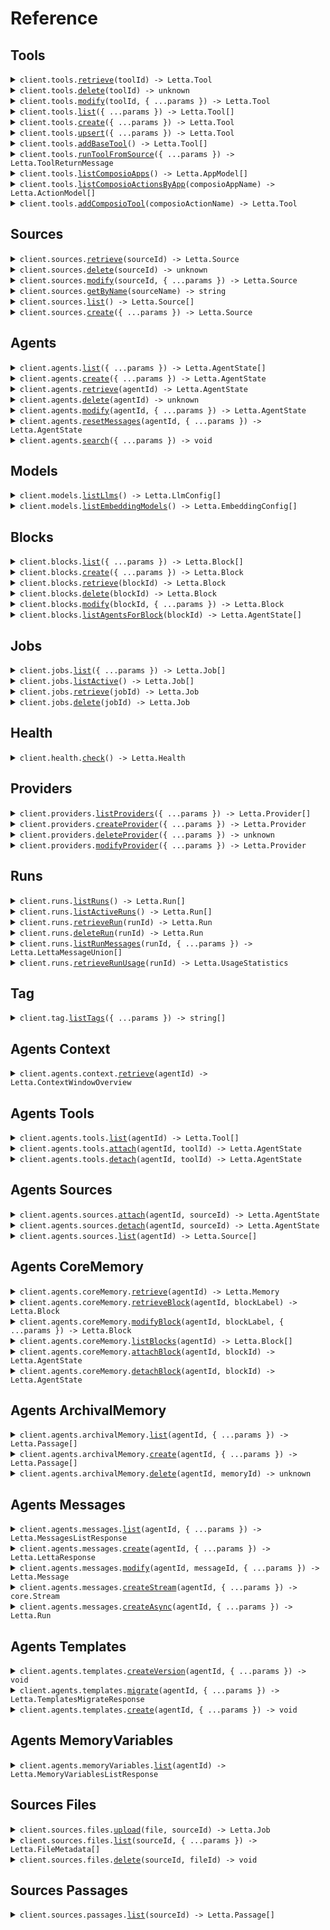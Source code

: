 # Reference

## Tools

<details><summary><code>client.tools.<a href="/src/api/resources/tools/client/Client.ts">retrieve</a>(toolId) -> Letta.Tool</code></summary>
<dl>
<dd>

#### 📝 Description

<dl>
<dd>

<dl>
<dd>

Get a tool by ID

</dd>
</dl>
</dd>
</dl>

#### 🔌 Usage

<dl>
<dd>

<dl>
<dd>

```typescript
await client.tools.retrieve("tool_id");
```

</dd>
</dl>
</dd>
</dl>

#### ⚙️ Parameters

<dl>
<dd>

<dl>
<dd>

**toolId:** `string`

</dd>
</dl>

<dl>
<dd>

**requestOptions:** `Tools.RequestOptions`

</dd>
</dl>
</dd>
</dl>

</dd>
</dl>
</details>

<details><summary><code>client.tools.<a href="/src/api/resources/tools/client/Client.ts">delete</a>(toolId) -> unknown</code></summary>
<dl>
<dd>

#### 📝 Description

<dl>
<dd>

<dl>
<dd>

Delete a tool by name

</dd>
</dl>
</dd>
</dl>

#### 🔌 Usage

<dl>
<dd>

<dl>
<dd>

```typescript
await client.tools.delete("tool_id");
```

</dd>
</dl>
</dd>
</dl>

#### ⚙️ Parameters

<dl>
<dd>

<dl>
<dd>

**toolId:** `string`

</dd>
</dl>

<dl>
<dd>

**requestOptions:** `Tools.RequestOptions`

</dd>
</dl>
</dd>
</dl>

</dd>
</dl>
</details>

<details><summary><code>client.tools.<a href="/src/api/resources/tools/client/Client.ts">modify</a>(toolId, { ...params }) -> Letta.Tool</code></summary>
<dl>
<dd>

#### 📝 Description

<dl>
<dd>

<dl>
<dd>

Update an existing tool

</dd>
</dl>
</dd>
</dl>

#### 🔌 Usage

<dl>
<dd>

<dl>
<dd>

```typescript
await client.tools.modify("tool_id");
```

</dd>
</dl>
</dd>
</dl>

#### ⚙️ Parameters

<dl>
<dd>

<dl>
<dd>

**toolId:** `string`

</dd>
</dl>

<dl>
<dd>

**request:** `Letta.ToolUpdate`

</dd>
</dl>

<dl>
<dd>

**requestOptions:** `Tools.RequestOptions`

</dd>
</dl>
</dd>
</dl>

</dd>
</dl>
</details>

<details><summary><code>client.tools.<a href="/src/api/resources/tools/client/Client.ts">list</a>({ ...params }) -> Letta.Tool[]</code></summary>
<dl>
<dd>

#### 📝 Description

<dl>
<dd>

<dl>
<dd>

Get a list of all tools available to agents belonging to the org of the user

</dd>
</dl>
</dd>
</dl>

#### 🔌 Usage

<dl>
<dd>

<dl>
<dd>

```typescript
await client.tools.list();
```

</dd>
</dl>
</dd>
</dl>

#### ⚙️ Parameters

<dl>
<dd>

<dl>
<dd>

**request:** `Letta.ToolsListRequest`

</dd>
</dl>

<dl>
<dd>

**requestOptions:** `Tools.RequestOptions`

</dd>
</dl>
</dd>
</dl>

</dd>
</dl>
</details>

<details><summary><code>client.tools.<a href="/src/api/resources/tools/client/Client.ts">create</a>({ ...params }) -> Letta.Tool</code></summary>
<dl>
<dd>

#### 📝 Description

<dl>
<dd>

<dl>
<dd>

Create a new tool

</dd>
</dl>
</dd>
</dl>

#### 🔌 Usage

<dl>
<dd>

<dl>
<dd>

```typescript
await client.tools.create({
    sourceCode: "source_code",
});
```

</dd>
</dl>
</dd>
</dl>

#### ⚙️ Parameters

<dl>
<dd>

<dl>
<dd>

**request:** `Letta.ToolCreate`

</dd>
</dl>

<dl>
<dd>

**requestOptions:** `Tools.RequestOptions`

</dd>
</dl>
</dd>
</dl>

</dd>
</dl>
</details>

<details><summary><code>client.tools.<a href="/src/api/resources/tools/client/Client.ts">upsert</a>({ ...params }) -> Letta.Tool</code></summary>
<dl>
<dd>

#### 📝 Description

<dl>
<dd>

<dl>
<dd>

Create or update a tool

</dd>
</dl>
</dd>
</dl>

#### 🔌 Usage

<dl>
<dd>

<dl>
<dd>

```typescript
await client.tools.upsert({
    sourceCode: "source_code",
});
```

</dd>
</dl>
</dd>
</dl>

#### ⚙️ Parameters

<dl>
<dd>

<dl>
<dd>

**request:** `Letta.ToolCreate`

</dd>
</dl>

<dl>
<dd>

**requestOptions:** `Tools.RequestOptions`

</dd>
</dl>
</dd>
</dl>

</dd>
</dl>
</details>

<details><summary><code>client.tools.<a href="/src/api/resources/tools/client/Client.ts">addBaseTool</a>() -> Letta.Tool[]</code></summary>
<dl>
<dd>

#### 📝 Description

<dl>
<dd>

<dl>
<dd>

Upsert base tools

</dd>
</dl>
</dd>
</dl>

#### 🔌 Usage

<dl>
<dd>

<dl>
<dd>

```typescript
await client.tools.addBaseTool();
```

</dd>
</dl>
</dd>
</dl>

#### ⚙️ Parameters

<dl>
<dd>

<dl>
<dd>

**requestOptions:** `Tools.RequestOptions`

</dd>
</dl>
</dd>
</dl>

</dd>
</dl>
</details>

<details><summary><code>client.tools.<a href="/src/api/resources/tools/client/Client.ts">runToolFromSource</a>({ ...params }) -> Letta.ToolReturnMessage</code></summary>
<dl>
<dd>

#### 📝 Description

<dl>
<dd>

<dl>
<dd>

Attempt to build a tool from source, then run it on the provided arguments

</dd>
</dl>
</dd>
</dl>

#### 🔌 Usage

<dl>
<dd>

<dl>
<dd>

```typescript
await client.tools.runToolFromSource({
    sourceCode: "source_code",
    args: {
        key: "value",
    },
});
```

</dd>
</dl>
</dd>
</dl>

#### ⚙️ Parameters

<dl>
<dd>

<dl>
<dd>

**request:** `Letta.ToolRunFromSource`

</dd>
</dl>

<dl>
<dd>

**requestOptions:** `Tools.RequestOptions`

</dd>
</dl>
</dd>
</dl>

</dd>
</dl>
</details>

<details><summary><code>client.tools.<a href="/src/api/resources/tools/client/Client.ts">listComposioApps</a>() -> Letta.AppModel[]</code></summary>
<dl>
<dd>

#### 📝 Description

<dl>
<dd>

<dl>
<dd>

Get a list of all Composio apps

</dd>
</dl>
</dd>
</dl>

#### 🔌 Usage

<dl>
<dd>

<dl>
<dd>

```typescript
await client.tools.listComposioApps();
```

</dd>
</dl>
</dd>
</dl>

#### ⚙️ Parameters

<dl>
<dd>

<dl>
<dd>

**requestOptions:** `Tools.RequestOptions`

</dd>
</dl>
</dd>
</dl>

</dd>
</dl>
</details>

<details><summary><code>client.tools.<a href="/src/api/resources/tools/client/Client.ts">listComposioActionsByApp</a>(composioAppName) -> Letta.ActionModel[]</code></summary>
<dl>
<dd>

#### 📝 Description

<dl>
<dd>

<dl>
<dd>

Get a list of all Composio actions for a specific app

</dd>
</dl>
</dd>
</dl>

#### 🔌 Usage

<dl>
<dd>

<dl>
<dd>

```typescript
await client.tools.listComposioActionsByApp("composio_app_name");
```

</dd>
</dl>
</dd>
</dl>

#### ⚙️ Parameters

<dl>
<dd>

<dl>
<dd>

**composioAppName:** `string`

</dd>
</dl>

<dl>
<dd>

**requestOptions:** `Tools.RequestOptions`

</dd>
</dl>
</dd>
</dl>

</dd>
</dl>
</details>

<details><summary><code>client.tools.<a href="/src/api/resources/tools/client/Client.ts">addComposioTool</a>(composioActionName) -> Letta.Tool</code></summary>
<dl>
<dd>

#### 📝 Description

<dl>
<dd>

<dl>
<dd>

Add a new Composio tool by action name (Composio refers to each tool as an `Action`)

</dd>
</dl>
</dd>
</dl>

#### 🔌 Usage

<dl>
<dd>

<dl>
<dd>

```typescript
await client.tools.addComposioTool("composio_action_name");
```

</dd>
</dl>
</dd>
</dl>

#### ⚙️ Parameters

<dl>
<dd>

<dl>
<dd>

**composioActionName:** `string`

</dd>
</dl>

<dl>
<dd>

**requestOptions:** `Tools.RequestOptions`

</dd>
</dl>
</dd>
</dl>

</dd>
</dl>
</details>

## Sources

<details><summary><code>client.sources.<a href="/src/api/resources/sources/client/Client.ts">retrieve</a>(sourceId) -> Letta.Source</code></summary>
<dl>
<dd>

#### 📝 Description

<dl>
<dd>

<dl>
<dd>

Get all sources

</dd>
</dl>
</dd>
</dl>

#### 🔌 Usage

<dl>
<dd>

<dl>
<dd>

```typescript
await client.sources.retrieve("source_id");
```

</dd>
</dl>
</dd>
</dl>

#### ⚙️ Parameters

<dl>
<dd>

<dl>
<dd>

**sourceId:** `string`

</dd>
</dl>

<dl>
<dd>

**requestOptions:** `Sources.RequestOptions`

</dd>
</dl>
</dd>
</dl>

</dd>
</dl>
</details>

<details><summary><code>client.sources.<a href="/src/api/resources/sources/client/Client.ts">delete</a>(sourceId) -> unknown</code></summary>
<dl>
<dd>

#### 📝 Description

<dl>
<dd>

<dl>
<dd>

Delete a data source.

</dd>
</dl>
</dd>
</dl>

#### 🔌 Usage

<dl>
<dd>

<dl>
<dd>

```typescript
await client.sources.delete("source_id");
```

</dd>
</dl>
</dd>
</dl>

#### ⚙️ Parameters

<dl>
<dd>

<dl>
<dd>

**sourceId:** `string`

</dd>
</dl>

<dl>
<dd>

**requestOptions:** `Sources.RequestOptions`

</dd>
</dl>
</dd>
</dl>

</dd>
</dl>
</details>

<details><summary><code>client.sources.<a href="/src/api/resources/sources/client/Client.ts">modify</a>(sourceId, { ...params }) -> Letta.Source</code></summary>
<dl>
<dd>

#### 📝 Description

<dl>
<dd>

<dl>
<dd>

Update the name or documentation of an existing data source.

</dd>
</dl>
</dd>
</dl>

#### 🔌 Usage

<dl>
<dd>

<dl>
<dd>

```typescript
await client.sources.modify("source_id");
```

</dd>
</dl>
</dd>
</dl>

#### ⚙️ Parameters

<dl>
<dd>

<dl>
<dd>

**sourceId:** `string`

</dd>
</dl>

<dl>
<dd>

**request:** `Letta.SourceUpdate`

</dd>
</dl>

<dl>
<dd>

**requestOptions:** `Sources.RequestOptions`

</dd>
</dl>
</dd>
</dl>

</dd>
</dl>
</details>

<details><summary><code>client.sources.<a href="/src/api/resources/sources/client/Client.ts">getByName</a>(sourceName) -> string</code></summary>
<dl>
<dd>

#### 📝 Description

<dl>
<dd>

<dl>
<dd>

Get a source by name

</dd>
</dl>
</dd>
</dl>

#### 🔌 Usage

<dl>
<dd>

<dl>
<dd>

```typescript
await client.sources.getByName("source_name");
```

</dd>
</dl>
</dd>
</dl>

#### ⚙️ Parameters

<dl>
<dd>

<dl>
<dd>

**sourceName:** `string`

</dd>
</dl>

<dl>
<dd>

**requestOptions:** `Sources.RequestOptions`

</dd>
</dl>
</dd>
</dl>

</dd>
</dl>
</details>

<details><summary><code>client.sources.<a href="/src/api/resources/sources/client/Client.ts">list</a>() -> Letta.Source[]</code></summary>
<dl>
<dd>

#### 📝 Description

<dl>
<dd>

<dl>
<dd>

List all data sources created by a user.

</dd>
</dl>
</dd>
</dl>

#### 🔌 Usage

<dl>
<dd>

<dl>
<dd>

```typescript
await client.sources.list();
```

</dd>
</dl>
</dd>
</dl>

#### ⚙️ Parameters

<dl>
<dd>

<dl>
<dd>

**requestOptions:** `Sources.RequestOptions`

</dd>
</dl>
</dd>
</dl>

</dd>
</dl>
</details>

<details><summary><code>client.sources.<a href="/src/api/resources/sources/client/Client.ts">create</a>({ ...params }) -> Letta.Source</code></summary>
<dl>
<dd>

#### 📝 Description

<dl>
<dd>

<dl>
<dd>

Create a new data source.

</dd>
</dl>
</dd>
</dl>

#### 🔌 Usage

<dl>
<dd>

<dl>
<dd>

```typescript
await client.sources.create({
    name: "name",
});
```

</dd>
</dl>
</dd>
</dl>

#### ⚙️ Parameters

<dl>
<dd>

<dl>
<dd>

**request:** `Letta.SourceCreate`

</dd>
</dl>

<dl>
<dd>

**requestOptions:** `Sources.RequestOptions`

</dd>
</dl>
</dd>
</dl>

</dd>
</dl>
</details>

## Agents

<details><summary><code>client.agents.<a href="/src/api/resources/agents/client/Client.ts">list</a>({ ...params }) -> Letta.AgentState[]</code></summary>
<dl>
<dd>

#### 📝 Description

<dl>
<dd>

<dl>
<dd>

List all agents associated with a given user.
This endpoint retrieves a list of all agents and their configurations associated with the specified user ID.

</dd>
</dl>
</dd>
</dl>

#### 🔌 Usage

<dl>
<dd>

<dl>
<dd>

```typescript
await client.agents.list();
```

</dd>
</dl>
</dd>
</dl>

#### ⚙️ Parameters

<dl>
<dd>

<dl>
<dd>

**request:** `Letta.AgentsListRequest`

</dd>
</dl>

<dl>
<dd>

**requestOptions:** `Agents.RequestOptions`

</dd>
</dl>
</dd>
</dl>

</dd>
</dl>
</details>

<details><summary><code>client.agents.<a href="/src/api/resources/agents/client/Client.ts">create</a>({ ...params }) -> Letta.AgentState</code></summary>
<dl>
<dd>

#### 📝 Description

<dl>
<dd>

<dl>
<dd>

Create a new agent with the specified configuration.

</dd>
</dl>
</dd>
</dl>

#### 🔌 Usage

<dl>
<dd>

<dl>
<dd>

```typescript
await client.agents.create();
```

</dd>
</dl>
</dd>
</dl>

#### ⚙️ Parameters

<dl>
<dd>

<dl>
<dd>

**request:** `Letta.CreateAgentRequest`

</dd>
</dl>

<dl>
<dd>

**requestOptions:** `Agents.RequestOptions`

</dd>
</dl>
</dd>
</dl>

</dd>
</dl>
</details>

<details><summary><code>client.agents.<a href="/src/api/resources/agents/client/Client.ts">retrieve</a>(agentId) -> Letta.AgentState</code></summary>
<dl>
<dd>

#### 📝 Description

<dl>
<dd>

<dl>
<dd>

Get the state of the agent.

</dd>
</dl>
</dd>
</dl>

#### 🔌 Usage

<dl>
<dd>

<dl>
<dd>

```typescript
await client.agents.retrieve("agent_id");
```

</dd>
</dl>
</dd>
</dl>

#### ⚙️ Parameters

<dl>
<dd>

<dl>
<dd>

**agentId:** `string`

</dd>
</dl>

<dl>
<dd>

**requestOptions:** `Agents.RequestOptions`

</dd>
</dl>
</dd>
</dl>

</dd>
</dl>
</details>

<details><summary><code>client.agents.<a href="/src/api/resources/agents/client/Client.ts">delete</a>(agentId) -> unknown</code></summary>
<dl>
<dd>

#### 📝 Description

<dl>
<dd>

<dl>
<dd>

Delete an agent.

</dd>
</dl>
</dd>
</dl>

#### 🔌 Usage

<dl>
<dd>

<dl>
<dd>

```typescript
await client.agents.delete("agent_id");
```

</dd>
</dl>
</dd>
</dl>

#### ⚙️ Parameters

<dl>
<dd>

<dl>
<dd>

**agentId:** `string`

</dd>
</dl>

<dl>
<dd>

**requestOptions:** `Agents.RequestOptions`

</dd>
</dl>
</dd>
</dl>

</dd>
</dl>
</details>

<details><summary><code>client.agents.<a href="/src/api/resources/agents/client/Client.ts">modify</a>(agentId, { ...params }) -> Letta.AgentState</code></summary>
<dl>
<dd>

#### 📝 Description

<dl>
<dd>

<dl>
<dd>

Update an existing agent

</dd>
</dl>
</dd>
</dl>

#### 🔌 Usage

<dl>
<dd>

<dl>
<dd>

```typescript
await client.agents.modify("agent_id");
```

</dd>
</dl>
</dd>
</dl>

#### ⚙️ Parameters

<dl>
<dd>

<dl>
<dd>

**agentId:** `string`

</dd>
</dl>

<dl>
<dd>

**request:** `Letta.UpdateAgent`

</dd>
</dl>

<dl>
<dd>

**requestOptions:** `Agents.RequestOptions`

</dd>
</dl>
</dd>
</dl>

</dd>
</dl>
</details>

<details><summary><code>client.agents.<a href="/src/api/resources/agents/client/Client.ts">resetMessages</a>(agentId, { ...params }) -> Letta.AgentState</code></summary>
<dl>
<dd>

#### 📝 Description

<dl>
<dd>

<dl>
<dd>

Resets the messages for an agent

</dd>
</dl>
</dd>
</dl>

#### 🔌 Usage

<dl>
<dd>

<dl>
<dd>

```typescript
await client.agents.resetMessages("agent_id");
```

</dd>
</dl>
</dd>
</dl>

#### ⚙️ Parameters

<dl>
<dd>

<dl>
<dd>

**agentId:** `string`

</dd>
</dl>

<dl>
<dd>

**request:** `Letta.ResetMessagesRequest`

</dd>
</dl>

<dl>
<dd>

**requestOptions:** `Agents.RequestOptions`

</dd>
</dl>
</dd>
</dl>

</dd>
</dl>
</details>

<details><summary><code>client.agents.<a href="/src/api/resources/agents/client/Client.ts">search</a>({ ...params }) -> void</code></summary>
<dl>
<dd>

#### 📝 Description

<dl>
<dd>

<dl>
<dd>

<Note>This endpoint is only available on Letta Cloud.</Note>

Search deployed agents.

</dd>
</dl>
</dd>
</dl>

#### 🔌 Usage

<dl>
<dd>

<dl>
<dd>

```typescript
await client.agents.search();
```

</dd>
</dl>
</dd>
</dl>

#### ⚙️ Parameters

<dl>
<dd>

<dl>
<dd>

**request:** `Letta.AgentsSearchRequest`

</dd>
</dl>

<dl>
<dd>

**requestOptions:** `Agents.RequestOptions`

</dd>
</dl>
</dd>
</dl>

</dd>
</dl>
</details>

## Models

<details><summary><code>client.models.<a href="/src/api/resources/models/client/Client.ts">listLlms</a>() -> Letta.LlmConfig[]</code></summary>
<dl>
<dd>

#### 🔌 Usage

<dl>
<dd>

<dl>
<dd>

```typescript
await client.models.listLlms();
```

</dd>
</dl>
</dd>
</dl>

#### ⚙️ Parameters

<dl>
<dd>

<dl>
<dd>

**requestOptions:** `Models.RequestOptions`

</dd>
</dl>
</dd>
</dl>

</dd>
</dl>
</details>

<details><summary><code>client.models.<a href="/src/api/resources/models/client/Client.ts">listEmbeddingModels</a>() -> Letta.EmbeddingConfig[]</code></summary>
<dl>
<dd>

#### 🔌 Usage

<dl>
<dd>

<dl>
<dd>

```typescript
await client.models.listEmbeddingModels();
```

</dd>
</dl>
</dd>
</dl>

#### ⚙️ Parameters

<dl>
<dd>

<dl>
<dd>

**requestOptions:** `Models.RequestOptions`

</dd>
</dl>
</dd>
</dl>

</dd>
</dl>
</details>

## Blocks

<details><summary><code>client.blocks.<a href="/src/api/resources/blocks/client/Client.ts">list</a>({ ...params }) -> Letta.Block[]</code></summary>
<dl>
<dd>

#### 🔌 Usage

<dl>
<dd>

<dl>
<dd>

```typescript
await client.blocks.list();
```

</dd>
</dl>
</dd>
</dl>

#### ⚙️ Parameters

<dl>
<dd>

<dl>
<dd>

**request:** `Letta.BlocksListRequest`

</dd>
</dl>

<dl>
<dd>

**requestOptions:** `Blocks.RequestOptions`

</dd>
</dl>
</dd>
</dl>

</dd>
</dl>
</details>

<details><summary><code>client.blocks.<a href="/src/api/resources/blocks/client/Client.ts">create</a>({ ...params }) -> Letta.Block</code></summary>
<dl>
<dd>

#### 🔌 Usage

<dl>
<dd>

<dl>
<dd>

```typescript
await client.blocks.create({
    value: "value",
    label: "label",
});
```

</dd>
</dl>
</dd>
</dl>

#### ⚙️ Parameters

<dl>
<dd>

<dl>
<dd>

**request:** `Letta.CreateBlock`

</dd>
</dl>

<dl>
<dd>

**requestOptions:** `Blocks.RequestOptions`

</dd>
</dl>
</dd>
</dl>

</dd>
</dl>
</details>

<details><summary><code>client.blocks.<a href="/src/api/resources/blocks/client/Client.ts">retrieve</a>(blockId) -> Letta.Block</code></summary>
<dl>
<dd>

#### 🔌 Usage

<dl>
<dd>

<dl>
<dd>

```typescript
await client.blocks.retrieve("block_id");
```

</dd>
</dl>
</dd>
</dl>

#### ⚙️ Parameters

<dl>
<dd>

<dl>
<dd>

**blockId:** `string`

</dd>
</dl>

<dl>
<dd>

**requestOptions:** `Blocks.RequestOptions`

</dd>
</dl>
</dd>
</dl>

</dd>
</dl>
</details>

<details><summary><code>client.blocks.<a href="/src/api/resources/blocks/client/Client.ts">delete</a>(blockId) -> Letta.Block</code></summary>
<dl>
<dd>

#### 🔌 Usage

<dl>
<dd>

<dl>
<dd>

```typescript
await client.blocks.delete("block_id");
```

</dd>
</dl>
</dd>
</dl>

#### ⚙️ Parameters

<dl>
<dd>

<dl>
<dd>

**blockId:** `string`

</dd>
</dl>

<dl>
<dd>

**requestOptions:** `Blocks.RequestOptions`

</dd>
</dl>
</dd>
</dl>

</dd>
</dl>
</details>

<details><summary><code>client.blocks.<a href="/src/api/resources/blocks/client/Client.ts">modify</a>(blockId, { ...params }) -> Letta.Block</code></summary>
<dl>
<dd>

#### 🔌 Usage

<dl>
<dd>

<dl>
<dd>

```typescript
await client.blocks.modify("block_id", {});
```

</dd>
</dl>
</dd>
</dl>

#### ⚙️ Parameters

<dl>
<dd>

<dl>
<dd>

**blockId:** `string`

</dd>
</dl>

<dl>
<dd>

**request:** `Letta.BlockUpdate`

</dd>
</dl>

<dl>
<dd>

**requestOptions:** `Blocks.RequestOptions`

</dd>
</dl>
</dd>
</dl>

</dd>
</dl>
</details>

<details><summary><code>client.blocks.<a href="/src/api/resources/blocks/client/Client.ts">listAgentsForBlock</a>(blockId) -> Letta.AgentState[]</code></summary>
<dl>
<dd>

#### 📝 Description

<dl>
<dd>

<dl>
<dd>

Retrieves all agents associated with the specified block.
Raises a 404 if the block does not exist.

</dd>
</dl>
</dd>
</dl>

#### 🔌 Usage

<dl>
<dd>

<dl>
<dd>

```typescript
await client.blocks.listAgentsForBlock("block_id");
```

</dd>
</dl>
</dd>
</dl>

#### ⚙️ Parameters

<dl>
<dd>

<dl>
<dd>

**blockId:** `string`

</dd>
</dl>

<dl>
<dd>

**requestOptions:** `Blocks.RequestOptions`

</dd>
</dl>
</dd>
</dl>

</dd>
</dl>
</details>

## Jobs

<details><summary><code>client.jobs.<a href="/src/api/resources/jobs/client/Client.ts">list</a>({ ...params }) -> Letta.Job[]</code></summary>
<dl>
<dd>

#### 📝 Description

<dl>
<dd>

<dl>
<dd>

List all jobs.

</dd>
</dl>
</dd>
</dl>

#### 🔌 Usage

<dl>
<dd>

<dl>
<dd>

```typescript
await client.jobs.list();
```

</dd>
</dl>
</dd>
</dl>

#### ⚙️ Parameters

<dl>
<dd>

<dl>
<dd>

**request:** `Letta.JobsListRequest`

</dd>
</dl>

<dl>
<dd>

**requestOptions:** `Jobs.RequestOptions`

</dd>
</dl>
</dd>
</dl>

</dd>
</dl>
</details>

<details><summary><code>client.jobs.<a href="/src/api/resources/jobs/client/Client.ts">listActive</a>() -> Letta.Job[]</code></summary>
<dl>
<dd>

#### 📝 Description

<dl>
<dd>

<dl>
<dd>

List all active jobs.

</dd>
</dl>
</dd>
</dl>

#### 🔌 Usage

<dl>
<dd>

<dl>
<dd>

```typescript
await client.jobs.listActive();
```

</dd>
</dl>
</dd>
</dl>

#### ⚙️ Parameters

<dl>
<dd>

<dl>
<dd>

**requestOptions:** `Jobs.RequestOptions`

</dd>
</dl>
</dd>
</dl>

</dd>
</dl>
</details>

<details><summary><code>client.jobs.<a href="/src/api/resources/jobs/client/Client.ts">retrieve</a>(jobId) -> Letta.Job</code></summary>
<dl>
<dd>

#### 📝 Description

<dl>
<dd>

<dl>
<dd>

Get the status of a job.

</dd>
</dl>
</dd>
</dl>

#### 🔌 Usage

<dl>
<dd>

<dl>
<dd>

```typescript
await client.jobs.retrieve("job_id");
```

</dd>
</dl>
</dd>
</dl>

#### ⚙️ Parameters

<dl>
<dd>

<dl>
<dd>

**jobId:** `string`

</dd>
</dl>

<dl>
<dd>

**requestOptions:** `Jobs.RequestOptions`

</dd>
</dl>
</dd>
</dl>

</dd>
</dl>
</details>

<details><summary><code>client.jobs.<a href="/src/api/resources/jobs/client/Client.ts">delete</a>(jobId) -> Letta.Job</code></summary>
<dl>
<dd>

#### 📝 Description

<dl>
<dd>

<dl>
<dd>

Delete a job by its job_id.

</dd>
</dl>
</dd>
</dl>

#### 🔌 Usage

<dl>
<dd>

<dl>
<dd>

```typescript
await client.jobs.delete("job_id");
```

</dd>
</dl>
</dd>
</dl>

#### ⚙️ Parameters

<dl>
<dd>

<dl>
<dd>

**jobId:** `string`

</dd>
</dl>

<dl>
<dd>

**requestOptions:** `Jobs.RequestOptions`

</dd>
</dl>
</dd>
</dl>

</dd>
</dl>
</details>

## Health

<details><summary><code>client.health.<a href="/src/api/resources/health/client/Client.ts">check</a>() -> Letta.Health</code></summary>
<dl>
<dd>

#### 🔌 Usage

<dl>
<dd>

<dl>
<dd>

```typescript
await client.health.check();
```

</dd>
</dl>
</dd>
</dl>

#### ⚙️ Parameters

<dl>
<dd>

<dl>
<dd>

**requestOptions:** `Health.RequestOptions`

</dd>
</dl>
</dd>
</dl>

</dd>
</dl>
</details>

## Providers

<details><summary><code>client.providers.<a href="/src/api/resources/providers/client/Client.ts">listProviders</a>({ ...params }) -> Letta.Provider[]</code></summary>
<dl>
<dd>

#### 📝 Description

<dl>
<dd>

<dl>
<dd>

Get a list of all custom providers in the database

</dd>
</dl>
</dd>
</dl>

#### 🔌 Usage

<dl>
<dd>

<dl>
<dd>

```typescript
await client.providers.listProviders();
```

</dd>
</dl>
</dd>
</dl>

#### ⚙️ Parameters

<dl>
<dd>

<dl>
<dd>

**request:** `Letta.ListProvidersRequest`

</dd>
</dl>

<dl>
<dd>

**requestOptions:** `Providers.RequestOptions`

</dd>
</dl>
</dd>
</dl>

</dd>
</dl>
</details>

<details><summary><code>client.providers.<a href="/src/api/resources/providers/client/Client.ts">createProvider</a>({ ...params }) -> Letta.Provider</code></summary>
<dl>
<dd>

#### 📝 Description

<dl>
<dd>

<dl>
<dd>

Create a new custom provider

</dd>
</dl>
</dd>
</dl>

#### 🔌 Usage

<dl>
<dd>

<dl>
<dd>

```typescript
await client.providers.createProvider({
    name: "name",
    apiKey: "api_key",
});
```

</dd>
</dl>
</dd>
</dl>

#### ⚙️ Parameters

<dl>
<dd>

<dl>
<dd>

**request:** `Letta.ProviderCreate`

</dd>
</dl>

<dl>
<dd>

**requestOptions:** `Providers.RequestOptions`

</dd>
</dl>
</dd>
</dl>

</dd>
</dl>
</details>

<details><summary><code>client.providers.<a href="/src/api/resources/providers/client/Client.ts">deleteProvider</a>({ ...params }) -> unknown</code></summary>
<dl>
<dd>

#### 📝 Description

<dl>
<dd>

<dl>
<dd>

Delete an existing custom provider

</dd>
</dl>
</dd>
</dl>

#### 🔌 Usage

<dl>
<dd>

<dl>
<dd>

```typescript
await client.providers.deleteProvider({
    providerId: "provider_id",
});
```

</dd>
</dl>
</dd>
</dl>

#### ⚙️ Parameters

<dl>
<dd>

<dl>
<dd>

**request:** `Letta.DeleteProviderRequest`

</dd>
</dl>

<dl>
<dd>

**requestOptions:** `Providers.RequestOptions`

</dd>
</dl>
</dd>
</dl>

</dd>
</dl>
</details>

<details><summary><code>client.providers.<a href="/src/api/resources/providers/client/Client.ts">modifyProvider</a>({ ...params }) -> Letta.Provider</code></summary>
<dl>
<dd>

#### 📝 Description

<dl>
<dd>

<dl>
<dd>

Update an existing custom provider

</dd>
</dl>
</dd>
</dl>

#### 🔌 Usage

<dl>
<dd>

<dl>
<dd>

```typescript
await client.providers.modifyProvider({
    id: "id",
    apiKey: "api_key",
});
```

</dd>
</dl>
</dd>
</dl>

#### ⚙️ Parameters

<dl>
<dd>

<dl>
<dd>

**request:** `Letta.ProviderUpdate`

</dd>
</dl>

<dl>
<dd>

**requestOptions:** `Providers.RequestOptions`

</dd>
</dl>
</dd>
</dl>

</dd>
</dl>
</details>

## Runs

<details><summary><code>client.runs.<a href="/src/api/resources/runs/client/Client.ts">listRuns</a>() -> Letta.Run[]</code></summary>
<dl>
<dd>

#### 📝 Description

<dl>
<dd>

<dl>
<dd>

List all runs.

</dd>
</dl>
</dd>
</dl>

#### 🔌 Usage

<dl>
<dd>

<dl>
<dd>

```typescript
await client.runs.listRuns();
```

</dd>
</dl>
</dd>
</dl>

#### ⚙️ Parameters

<dl>
<dd>

<dl>
<dd>

**requestOptions:** `Runs.RequestOptions`

</dd>
</dl>
</dd>
</dl>

</dd>
</dl>
</details>

<details><summary><code>client.runs.<a href="/src/api/resources/runs/client/Client.ts">listActiveRuns</a>() -> Letta.Run[]</code></summary>
<dl>
<dd>

#### 📝 Description

<dl>
<dd>

<dl>
<dd>

List all active runs.

</dd>
</dl>
</dd>
</dl>

#### 🔌 Usage

<dl>
<dd>

<dl>
<dd>

```typescript
await client.runs.listActiveRuns();
```

</dd>
</dl>
</dd>
</dl>

#### ⚙️ Parameters

<dl>
<dd>

<dl>
<dd>

**requestOptions:** `Runs.RequestOptions`

</dd>
</dl>
</dd>
</dl>

</dd>
</dl>
</details>

<details><summary><code>client.runs.<a href="/src/api/resources/runs/client/Client.ts">retrieveRun</a>(runId) -> Letta.Run</code></summary>
<dl>
<dd>

#### 📝 Description

<dl>
<dd>

<dl>
<dd>

Get the status of a run.

</dd>
</dl>
</dd>
</dl>

#### 🔌 Usage

<dl>
<dd>

<dl>
<dd>

```typescript
await client.runs.retrieveRun("run_id");
```

</dd>
</dl>
</dd>
</dl>

#### ⚙️ Parameters

<dl>
<dd>

<dl>
<dd>

**runId:** `string`

</dd>
</dl>

<dl>
<dd>

**requestOptions:** `Runs.RequestOptions`

</dd>
</dl>
</dd>
</dl>

</dd>
</dl>
</details>

<details><summary><code>client.runs.<a href="/src/api/resources/runs/client/Client.ts">deleteRun</a>(runId) -> Letta.Run</code></summary>
<dl>
<dd>

#### 📝 Description

<dl>
<dd>

<dl>
<dd>

Delete a run by its run_id.

</dd>
</dl>
</dd>
</dl>

#### 🔌 Usage

<dl>
<dd>

<dl>
<dd>

```typescript
await client.runs.deleteRun("run_id");
```

</dd>
</dl>
</dd>
</dl>

#### ⚙️ Parameters

<dl>
<dd>

<dl>
<dd>

**runId:** `string`

</dd>
</dl>

<dl>
<dd>

**requestOptions:** `Runs.RequestOptions`

</dd>
</dl>
</dd>
</dl>

</dd>
</dl>
</details>

<details><summary><code>client.runs.<a href="/src/api/resources/runs/client/Client.ts">listRunMessages</a>(runId, { ...params }) -> Letta.LettaMessageUnion[]</code></summary>
<dl>
<dd>

#### 📝 Description

<dl>
<dd>

<dl>
<dd>

Get messages associated with a run with filtering options.

Args:
run_id: ID of the run
before: A cursor for use in pagination. `before` is an object ID that defines your place in the list. For instance, if you make a list request and receive 100 objects, starting with obj_foo, your subsequent call can include before=obj_foo in order to fetch the previous page of the list.
after: A cursor for use in pagination. `after` is an object ID that defines your place in the list. For instance, if you make a list request and receive 100 objects, ending with obj_foo, your subsequent call can include after=obj_foo in order to fetch the next page of the list.
limit: Maximum number of messages to return
order: Sort order by the created_at timestamp of the objects. asc for ascending order and desc for descending order.
role: Filter by role (user/assistant/system/tool)
return_message_object: Whether to return Message objects or LettaMessage objects
user_id: ID of the user making the request

Returns:
A list of messages associated with the run. Default is List[LettaMessage].

</dd>
</dl>
</dd>
</dl>

#### 🔌 Usage

<dl>
<dd>

<dl>
<dd>

```typescript
await client.runs.listRunMessages("run_id");
```

</dd>
</dl>
</dd>
</dl>

#### ⚙️ Parameters

<dl>
<dd>

<dl>
<dd>

**runId:** `string`

</dd>
</dl>

<dl>
<dd>

**request:** `Letta.ListRunMessagesRequest`

</dd>
</dl>

<dl>
<dd>

**requestOptions:** `Runs.RequestOptions`

</dd>
</dl>
</dd>
</dl>

</dd>
</dl>
</details>

<details><summary><code>client.runs.<a href="/src/api/resources/runs/client/Client.ts">retrieveRunUsage</a>(runId) -> Letta.UsageStatistics</code></summary>
<dl>
<dd>

#### 📝 Description

<dl>
<dd>

<dl>
<dd>

Get usage statistics for a run.

</dd>
</dl>
</dd>
</dl>

#### 🔌 Usage

<dl>
<dd>

<dl>
<dd>

```typescript
await client.runs.retrieveRunUsage("run_id");
```

</dd>
</dl>
</dd>
</dl>

#### ⚙️ Parameters

<dl>
<dd>

<dl>
<dd>

**runId:** `string`

</dd>
</dl>

<dl>
<dd>

**requestOptions:** `Runs.RequestOptions`

</dd>
</dl>
</dd>
</dl>

</dd>
</dl>
</details>

## Tag

<details><summary><code>client.tag.<a href="/src/api/resources/tag/client/Client.ts">listTags</a>({ ...params }) -> string[]</code></summary>
<dl>
<dd>

#### 📝 Description

<dl>
<dd>

<dl>
<dd>

Get a list of all tags in the database

</dd>
</dl>
</dd>
</dl>

#### 🔌 Usage

<dl>
<dd>

<dl>
<dd>

```typescript
await client.tag.listTags();
```

</dd>
</dl>
</dd>
</dl>

#### ⚙️ Parameters

<dl>
<dd>

<dl>
<dd>

**request:** `Letta.ListTagsRequest`

</dd>
</dl>

<dl>
<dd>

**requestOptions:** `Tag.RequestOptions`

</dd>
</dl>
</dd>
</dl>

</dd>
</dl>
</details>

## Agents Context

<details><summary><code>client.agents.context.<a href="/src/api/resources/agents/resources/context/client/Client.ts">retrieve</a>(agentId) -> Letta.ContextWindowOverview</code></summary>
<dl>
<dd>

#### 📝 Description

<dl>
<dd>

<dl>
<dd>

Retrieve the context window of a specific agent.

</dd>
</dl>
</dd>
</dl>

#### 🔌 Usage

<dl>
<dd>

<dl>
<dd>

```typescript
await client.agents.context.retrieve("agent_id");
```

</dd>
</dl>
</dd>
</dl>

#### ⚙️ Parameters

<dl>
<dd>

<dl>
<dd>

**agentId:** `string`

</dd>
</dl>

<dl>
<dd>

**requestOptions:** `Context.RequestOptions`

</dd>
</dl>
</dd>
</dl>

</dd>
</dl>
</details>

## Agents Tools

<details><summary><code>client.agents.tools.<a href="/src/api/resources/agents/resources/tools/client/Client.ts">list</a>(agentId) -> Letta.Tool[]</code></summary>
<dl>
<dd>

#### 📝 Description

<dl>
<dd>

<dl>
<dd>

Get tools from an existing agent

</dd>
</dl>
</dd>
</dl>

#### 🔌 Usage

<dl>
<dd>

<dl>
<dd>

```typescript
await client.agents.tools.list("agent_id");
```

</dd>
</dl>
</dd>
</dl>

#### ⚙️ Parameters

<dl>
<dd>

<dl>
<dd>

**agentId:** `string`

</dd>
</dl>

<dl>
<dd>

**requestOptions:** `Tools.RequestOptions`

</dd>
</dl>
</dd>
</dl>

</dd>
</dl>
</details>

<details><summary><code>client.agents.tools.<a href="/src/api/resources/agents/resources/tools/client/Client.ts">attach</a>(agentId, toolId) -> Letta.AgentState</code></summary>
<dl>
<dd>

#### 📝 Description

<dl>
<dd>

<dl>
<dd>

Attach a tool to an agent.

</dd>
</dl>
</dd>
</dl>

#### 🔌 Usage

<dl>
<dd>

<dl>
<dd>

```typescript
await client.agents.tools.attach("agent_id", "tool_id");
```

</dd>
</dl>
</dd>
</dl>

#### ⚙️ Parameters

<dl>
<dd>

<dl>
<dd>

**agentId:** `string`

</dd>
</dl>

<dl>
<dd>

**toolId:** `string`

</dd>
</dl>

<dl>
<dd>

**requestOptions:** `Tools.RequestOptions`

</dd>
</dl>
</dd>
</dl>

</dd>
</dl>
</details>

<details><summary><code>client.agents.tools.<a href="/src/api/resources/agents/resources/tools/client/Client.ts">detach</a>(agentId, toolId) -> Letta.AgentState</code></summary>
<dl>
<dd>

#### 📝 Description

<dl>
<dd>

<dl>
<dd>

Detach a tool from an agent.

</dd>
</dl>
</dd>
</dl>

#### 🔌 Usage

<dl>
<dd>

<dl>
<dd>

```typescript
await client.agents.tools.detach("agent_id", "tool_id");
```

</dd>
</dl>
</dd>
</dl>

#### ⚙️ Parameters

<dl>
<dd>

<dl>
<dd>

**agentId:** `string`

</dd>
</dl>

<dl>
<dd>

**toolId:** `string`

</dd>
</dl>

<dl>
<dd>

**requestOptions:** `Tools.RequestOptions`

</dd>
</dl>
</dd>
</dl>

</dd>
</dl>
</details>

## Agents Sources

<details><summary><code>client.agents.sources.<a href="/src/api/resources/agents/resources/sources/client/Client.ts">attach</a>(agentId, sourceId) -> Letta.AgentState</code></summary>
<dl>
<dd>

#### 📝 Description

<dl>
<dd>

<dl>
<dd>

Attach a source to an agent.

</dd>
</dl>
</dd>
</dl>

#### 🔌 Usage

<dl>
<dd>

<dl>
<dd>

```typescript
await client.agents.sources.attach("agent_id", "source_id");
```

</dd>
</dl>
</dd>
</dl>

#### ⚙️ Parameters

<dl>
<dd>

<dl>
<dd>

**agentId:** `string`

</dd>
</dl>

<dl>
<dd>

**sourceId:** `string`

</dd>
</dl>

<dl>
<dd>

**requestOptions:** `Sources.RequestOptions`

</dd>
</dl>
</dd>
</dl>

</dd>
</dl>
</details>

<details><summary><code>client.agents.sources.<a href="/src/api/resources/agents/resources/sources/client/Client.ts">detach</a>(agentId, sourceId) -> Letta.AgentState</code></summary>
<dl>
<dd>

#### 📝 Description

<dl>
<dd>

<dl>
<dd>

Detach a source from an agent.

</dd>
</dl>
</dd>
</dl>

#### 🔌 Usage

<dl>
<dd>

<dl>
<dd>

```typescript
await client.agents.sources.detach("agent_id", "source_id");
```

</dd>
</dl>
</dd>
</dl>

#### ⚙️ Parameters

<dl>
<dd>

<dl>
<dd>

**agentId:** `string`

</dd>
</dl>

<dl>
<dd>

**sourceId:** `string`

</dd>
</dl>

<dl>
<dd>

**requestOptions:** `Sources.RequestOptions`

</dd>
</dl>
</dd>
</dl>

</dd>
</dl>
</details>

<details><summary><code>client.agents.sources.<a href="/src/api/resources/agents/resources/sources/client/Client.ts">list</a>(agentId) -> Letta.Source[]</code></summary>
<dl>
<dd>

#### 📝 Description

<dl>
<dd>

<dl>
<dd>

Get the sources associated with an agent.

</dd>
</dl>
</dd>
</dl>

#### 🔌 Usage

<dl>
<dd>

<dl>
<dd>

```typescript
await client.agents.sources.list("agent_id");
```

</dd>
</dl>
</dd>
</dl>

#### ⚙️ Parameters

<dl>
<dd>

<dl>
<dd>

**agentId:** `string`

</dd>
</dl>

<dl>
<dd>

**requestOptions:** `Sources.RequestOptions`

</dd>
</dl>
</dd>
</dl>

</dd>
</dl>
</details>

## Agents CoreMemory

<details><summary><code>client.agents.coreMemory.<a href="/src/api/resources/agents/resources/coreMemory/client/Client.ts">retrieve</a>(agentId) -> Letta.Memory</code></summary>
<dl>
<dd>

#### 📝 Description

<dl>
<dd>

<dl>
<dd>

Retrieve the memory state of a specific agent.
This endpoint fetches the current memory state of the agent identified by the user ID and agent ID.

</dd>
</dl>
</dd>
</dl>

#### 🔌 Usage

<dl>
<dd>

<dl>
<dd>

```typescript
await client.agents.coreMemory.retrieve("agent_id");
```

</dd>
</dl>
</dd>
</dl>

#### ⚙️ Parameters

<dl>
<dd>

<dl>
<dd>

**agentId:** `string`

</dd>
</dl>

<dl>
<dd>

**requestOptions:** `CoreMemory.RequestOptions`

</dd>
</dl>
</dd>
</dl>

</dd>
</dl>
</details>

<details><summary><code>client.agents.coreMemory.<a href="/src/api/resources/agents/resources/coreMemory/client/Client.ts">retrieveBlock</a>(agentId, blockLabel) -> Letta.Block</code></summary>
<dl>
<dd>

#### 📝 Description

<dl>
<dd>

<dl>
<dd>

Retrieve a memory block from an agent.

</dd>
</dl>
</dd>
</dl>

#### 🔌 Usage

<dl>
<dd>

<dl>
<dd>

```typescript
await client.agents.coreMemory.retrieveBlock("agent_id", "block_label");
```

</dd>
</dl>
</dd>
</dl>

#### ⚙️ Parameters

<dl>
<dd>

<dl>
<dd>

**agentId:** `string`

</dd>
</dl>

<dl>
<dd>

**blockLabel:** `string`

</dd>
</dl>

<dl>
<dd>

**requestOptions:** `CoreMemory.RequestOptions`

</dd>
</dl>
</dd>
</dl>

</dd>
</dl>
</details>

<details><summary><code>client.agents.coreMemory.<a href="/src/api/resources/agents/resources/coreMemory/client/Client.ts">modifyBlock</a>(agentId, blockLabel, { ...params }) -> Letta.Block</code></summary>
<dl>
<dd>

#### 📝 Description

<dl>
<dd>

<dl>
<dd>

Updates a memory block of an agent.

</dd>
</dl>
</dd>
</dl>

#### 🔌 Usage

<dl>
<dd>

<dl>
<dd>

```typescript
await client.agents.coreMemory.modifyBlock("agent_id", "block_label", {});
```

</dd>
</dl>
</dd>
</dl>

#### ⚙️ Parameters

<dl>
<dd>

<dl>
<dd>

**agentId:** `string`

</dd>
</dl>

<dl>
<dd>

**blockLabel:** `string`

</dd>
</dl>

<dl>
<dd>

**request:** `Letta.BlockUpdate`

</dd>
</dl>

<dl>
<dd>

**requestOptions:** `CoreMemory.RequestOptions`

</dd>
</dl>
</dd>
</dl>

</dd>
</dl>
</details>

<details><summary><code>client.agents.coreMemory.<a href="/src/api/resources/agents/resources/coreMemory/client/Client.ts">listBlocks</a>(agentId) -> Letta.Block[]</code></summary>
<dl>
<dd>

#### 📝 Description

<dl>
<dd>

<dl>
<dd>

Retrieve the memory blocks of a specific agent.

</dd>
</dl>
</dd>
</dl>

#### 🔌 Usage

<dl>
<dd>

<dl>
<dd>

```typescript
await client.agents.coreMemory.listBlocks("agent_id");
```

</dd>
</dl>
</dd>
</dl>

#### ⚙️ Parameters

<dl>
<dd>

<dl>
<dd>

**agentId:** `string`

</dd>
</dl>

<dl>
<dd>

**requestOptions:** `CoreMemory.RequestOptions`

</dd>
</dl>
</dd>
</dl>

</dd>
</dl>
</details>

<details><summary><code>client.agents.coreMemory.<a href="/src/api/resources/agents/resources/coreMemory/client/Client.ts">attachBlock</a>(agentId, blockId) -> Letta.AgentState</code></summary>
<dl>
<dd>

#### 📝 Description

<dl>
<dd>

<dl>
<dd>

Attach a block to an agent.

</dd>
</dl>
</dd>
</dl>

#### 🔌 Usage

<dl>
<dd>

<dl>
<dd>

```typescript
await client.agents.coreMemory.attachBlock("agent_id", "block_id");
```

</dd>
</dl>
</dd>
</dl>

#### ⚙️ Parameters

<dl>
<dd>

<dl>
<dd>

**agentId:** `string`

</dd>
</dl>

<dl>
<dd>

**blockId:** `string`

</dd>
</dl>

<dl>
<dd>

**requestOptions:** `CoreMemory.RequestOptions`

</dd>
</dl>
</dd>
</dl>

</dd>
</dl>
</details>

<details><summary><code>client.agents.coreMemory.<a href="/src/api/resources/agents/resources/coreMemory/client/Client.ts">detachBlock</a>(agentId, blockId) -> Letta.AgentState</code></summary>
<dl>
<dd>

#### 📝 Description

<dl>
<dd>

<dl>
<dd>

Detach a block from an agent.

</dd>
</dl>
</dd>
</dl>

#### 🔌 Usage

<dl>
<dd>

<dl>
<dd>

```typescript
await client.agents.coreMemory.detachBlock("agent_id", "block_id");
```

</dd>
</dl>
</dd>
</dl>

#### ⚙️ Parameters

<dl>
<dd>

<dl>
<dd>

**agentId:** `string`

</dd>
</dl>

<dl>
<dd>

**blockId:** `string`

</dd>
</dl>

<dl>
<dd>

**requestOptions:** `CoreMemory.RequestOptions`

</dd>
</dl>
</dd>
</dl>

</dd>
</dl>
</details>

## Agents ArchivalMemory

<details><summary><code>client.agents.archivalMemory.<a href="/src/api/resources/agents/resources/archivalMemory/client/Client.ts">list</a>(agentId, { ...params }) -> Letta.Passage[]</code></summary>
<dl>
<dd>

#### 📝 Description

<dl>
<dd>

<dl>
<dd>

Retrieve the memories in an agent's archival memory store (paginated query).

</dd>
</dl>
</dd>
</dl>

#### 🔌 Usage

<dl>
<dd>

<dl>
<dd>

```typescript
await client.agents.archivalMemory.list("agent_id");
```

</dd>
</dl>
</dd>
</dl>

#### ⚙️ Parameters

<dl>
<dd>

<dl>
<dd>

**agentId:** `string`

</dd>
</dl>

<dl>
<dd>

**request:** `Letta.agents.ArchivalMemoryListRequest`

</dd>
</dl>

<dl>
<dd>

**requestOptions:** `ArchivalMemory.RequestOptions`

</dd>
</dl>
</dd>
</dl>

</dd>
</dl>
</details>

<details><summary><code>client.agents.archivalMemory.<a href="/src/api/resources/agents/resources/archivalMemory/client/Client.ts">create</a>(agentId, { ...params }) -> Letta.Passage[]</code></summary>
<dl>
<dd>

#### 📝 Description

<dl>
<dd>

<dl>
<dd>

Insert a memory into an agent's archival memory store.

</dd>
</dl>
</dd>
</dl>

#### 🔌 Usage

<dl>
<dd>

<dl>
<dd>

```typescript
await client.agents.archivalMemory.create("agent_id", {
    text: "text",
});
```

</dd>
</dl>
</dd>
</dl>

#### ⚙️ Parameters

<dl>
<dd>

<dl>
<dd>

**agentId:** `string`

</dd>
</dl>

<dl>
<dd>

**request:** `Letta.agents.CreateArchivalMemory`

</dd>
</dl>

<dl>
<dd>

**requestOptions:** `ArchivalMemory.RequestOptions`

</dd>
</dl>
</dd>
</dl>

</dd>
</dl>
</details>

<details><summary><code>client.agents.archivalMemory.<a href="/src/api/resources/agents/resources/archivalMemory/client/Client.ts">delete</a>(agentId, memoryId) -> unknown</code></summary>
<dl>
<dd>

#### 📝 Description

<dl>
<dd>

<dl>
<dd>

Delete a memory from an agent's archival memory store.

</dd>
</dl>
</dd>
</dl>

#### 🔌 Usage

<dl>
<dd>

<dl>
<dd>

```typescript
await client.agents.archivalMemory.delete("agent_id", "memory_id");
```

</dd>
</dl>
</dd>
</dl>

#### ⚙️ Parameters

<dl>
<dd>

<dl>
<dd>

**agentId:** `string`

</dd>
</dl>

<dl>
<dd>

**memoryId:** `string`

</dd>
</dl>

<dl>
<dd>

**requestOptions:** `ArchivalMemory.RequestOptions`

</dd>
</dl>
</dd>
</dl>

</dd>
</dl>
</details>

## Agents Messages

<details><summary><code>client.agents.messages.<a href="/src/api/resources/agents/resources/messages/client/Client.ts">list</a>(agentId, { ...params }) -> Letta.MessagesListResponse</code></summary>
<dl>
<dd>

#### 📝 Description

<dl>
<dd>

<dl>
<dd>

Retrieve message history for an agent.

</dd>
</dl>
</dd>
</dl>

#### 🔌 Usage

<dl>
<dd>

<dl>
<dd>

```typescript
await client.agents.messages.list("agent_id");
```

</dd>
</dl>
</dd>
</dl>

#### ⚙️ Parameters

<dl>
<dd>

<dl>
<dd>

**agentId:** `string`

</dd>
</dl>

<dl>
<dd>

**request:** `Letta.agents.MessagesListRequest`

</dd>
</dl>

<dl>
<dd>

**requestOptions:** `Messages.RequestOptions`

</dd>
</dl>
</dd>
</dl>

</dd>
</dl>
</details>

<details><summary><code>client.agents.messages.<a href="/src/api/resources/agents/resources/messages/client/Client.ts">create</a>(agentId, { ...params }) -> Letta.LettaResponse</code></summary>
<dl>
<dd>

#### 📝 Description

<dl>
<dd>

<dl>
<dd>

Process a user message and return the agent's response.
This endpoint accepts a message from a user and processes it through the agent.

</dd>
</dl>
</dd>
</dl>

#### 🔌 Usage

<dl>
<dd>

<dl>
<dd>

```typescript
await client.agents.messages.create("agent_id", {
    messages: [
        {
            role: "user",
            content: "content",
        },
    ],
});
```

</dd>
</dl>
</dd>
</dl>

#### ⚙️ Parameters

<dl>
<dd>

<dl>
<dd>

**agentId:** `string`

</dd>
</dl>

<dl>
<dd>

**request:** `Letta.LettaRequest`

</dd>
</dl>

<dl>
<dd>

**requestOptions:** `Messages.RequestOptions`

</dd>
</dl>
</dd>
</dl>

</dd>
</dl>
</details>

<details><summary><code>client.agents.messages.<a href="/src/api/resources/agents/resources/messages/client/Client.ts">modify</a>(agentId, messageId, { ...params }) -> Letta.Message</code></summary>
<dl>
<dd>

#### 📝 Description

<dl>
<dd>

<dl>
<dd>

Update the details of a message associated with an agent.

</dd>
</dl>
</dd>
</dl>

#### 🔌 Usage

<dl>
<dd>

<dl>
<dd>

```typescript
await client.agents.messages.modify("agent_id", "message_id");
```

</dd>
</dl>
</dd>
</dl>

#### ⚙️ Parameters

<dl>
<dd>

<dl>
<dd>

**agentId:** `string`

</dd>
</dl>

<dl>
<dd>

**messageId:** `string`

</dd>
</dl>

<dl>
<dd>

**request:** `Letta.agents.MessageUpdate`

</dd>
</dl>

<dl>
<dd>

**requestOptions:** `Messages.RequestOptions`

</dd>
</dl>
</dd>
</dl>

</dd>
</dl>
</details>

<details><summary><code>client.agents.messages.<a href="/src/api/resources/agents/resources/messages/client/Client.ts">createStream</a>(agentId, { ...params }) -> core.Stream<Letta.LettaStreamingResponse></code></summary>
<dl>
<dd>

#### 📝 Description

<dl>
<dd>

<dl>
<dd>

Process a user message and return the agent's response.
This endpoint accepts a message from a user and processes it through the agent.
It will stream the steps of the response always, and stream the tokens if 'stream_tokens' is set to True.

</dd>
</dl>
</dd>
</dl>

#### 🔌 Usage

<dl>
<dd>

<dl>
<dd>

```typescript
const response = await client.agents.messages.createStream("agent_id", {
    messages: [
        {
            role: "user",
            content: "content",
        },
    ],
});
for await (const item of response) {
    console.log(item);
}
```

</dd>
</dl>
</dd>
</dl>

#### ⚙️ Parameters

<dl>
<dd>

<dl>
<dd>

**agentId:** `string`

</dd>
</dl>

<dl>
<dd>

**request:** `Letta.agents.LettaStreamingRequest`

</dd>
</dl>

<dl>
<dd>

**requestOptions:** `Messages.RequestOptions`

</dd>
</dl>
</dd>
</dl>

</dd>
</dl>
</details>

<details><summary><code>client.agents.messages.<a href="/src/api/resources/agents/resources/messages/client/Client.ts">createAsync</a>(agentId, { ...params }) -> Letta.Run</code></summary>
<dl>
<dd>

#### 📝 Description

<dl>
<dd>

<dl>
<dd>

Asynchronously process a user message and return a run object.
The actual processing happens in the background, and the status can be checked using the run ID.

</dd>
</dl>
</dd>
</dl>

#### 🔌 Usage

<dl>
<dd>

<dl>
<dd>

```typescript
await client.agents.messages.createAsync("agent_id", {
    messages: [
        {
            role: "user",
            content: "content",
        },
    ],
});
```

</dd>
</dl>
</dd>
</dl>

#### ⚙️ Parameters

<dl>
<dd>

<dl>
<dd>

**agentId:** `string`

</dd>
</dl>

<dl>
<dd>

**request:** `Letta.LettaRequest`

</dd>
</dl>

<dl>
<dd>

**requestOptions:** `Messages.RequestOptions`

</dd>
</dl>
</dd>
</dl>

</dd>
</dl>
</details>

## Agents Templates

<details><summary><code>client.agents.templates.<a href="/src/api/resources/agents/resources/templates/client/Client.ts">createVersion</a>(agentId, { ...params }) -> void</code></summary>
<dl>
<dd>

#### 📝 Description

<dl>
<dd>

<dl>
<dd>

<Note>This endpoint is only available on Letta Cloud.</Note>

Creates a new version of the template version of the agent.

</dd>
</dl>
</dd>
</dl>

#### 🔌 Usage

<dl>
<dd>

<dl>
<dd>

```typescript
await client.agents.templates.createVersion("agent_id");
```

</dd>
</dl>
</dd>
</dl>

#### ⚙️ Parameters

<dl>
<dd>

<dl>
<dd>

**agentId:** `string` — The agent ID of the agent to migrate, if this agent is not a template, it will create a agent template from the agent provided as well

</dd>
</dl>

<dl>
<dd>

**request:** `Letta.agents.TemplatesCreateVersionRequest`

</dd>
</dl>

<dl>
<dd>

**requestOptions:** `Templates.RequestOptions`

</dd>
</dl>
</dd>
</dl>

</dd>
</dl>
</details>

<details><summary><code>client.agents.templates.<a href="/src/api/resources/agents/resources/templates/client/Client.ts">migrate</a>(agentId, { ...params }) -> Letta.TemplatesMigrateResponse</code></summary>
<dl>
<dd>

#### 📝 Description

<dl>
<dd>

<dl>
<dd>

<Note>This endpoint is only available on Letta Cloud.</Note>

Migrate an agent to a new versioned agent template.

</dd>
</dl>
</dd>
</dl>

#### 🔌 Usage

<dl>
<dd>

<dl>
<dd>

```typescript
await client.agents.templates.migrate("agent_id", {
    toTemplate: "to_template",
    preserveCoreMemories: true,
});
```

</dd>
</dl>
</dd>
</dl>

#### ⚙️ Parameters

<dl>
<dd>

<dl>
<dd>

**agentId:** `string`

</dd>
</dl>

<dl>
<dd>

**request:** `Letta.agents.TemplatesMigrateRequest`

</dd>
</dl>

<dl>
<dd>

**requestOptions:** `Templates.RequestOptions`

</dd>
</dl>
</dd>
</dl>

</dd>
</dl>
</details>

<details><summary><code>client.agents.templates.<a href="/src/api/resources/agents/resources/templates/client/Client.ts">create</a>(agentId, { ...params }) -> void</code></summary>
<dl>
<dd>

#### 📝 Description

<dl>
<dd>

<dl>
<dd>

<Note>This endpoint is only available on Letta Cloud.</Note>

Creates a template from an agent.

</dd>
</dl>
</dd>
</dl>

#### 🔌 Usage

<dl>
<dd>

<dl>
<dd>

```typescript
await client.agents.templates.create("agent_id");
```

</dd>
</dl>
</dd>
</dl>

#### ⚙️ Parameters

<dl>
<dd>

<dl>
<dd>

**agentId:** `string`

</dd>
</dl>

<dl>
<dd>

**request:** `Letta.agents.TemplatesCreateRequest`

</dd>
</dl>

<dl>
<dd>

**requestOptions:** `Templates.RequestOptions`

</dd>
</dl>
</dd>
</dl>

</dd>
</dl>
</details>

## Agents MemoryVariables

<details><summary><code>client.agents.memoryVariables.<a href="/src/api/resources/agents/resources/memoryVariables/client/Client.ts">list</a>(agentId) -> Letta.MemoryVariablesListResponse</code></summary>
<dl>
<dd>

#### 📝 Description

<dl>
<dd>

<dl>
<dd>

<Note>This endpoint is only available on Letta Cloud.</Note>

Returns the memory variables associated with an agent.

</dd>
</dl>
</dd>
</dl>

#### 🔌 Usage

<dl>
<dd>

<dl>
<dd>

```typescript
await client.agents.memoryVariables.list("agent_id");
```

</dd>
</dl>
</dd>
</dl>

#### ⚙️ Parameters

<dl>
<dd>

<dl>
<dd>

**agentId:** `string`

</dd>
</dl>

<dl>
<dd>

**requestOptions:** `MemoryVariables.RequestOptions`

</dd>
</dl>
</dd>
</dl>

</dd>
</dl>
</details>

## Sources Files

<details><summary><code>client.sources.files.<a href="/src/api/resources/sources/resources/files/client/Client.ts">upload</a>(file, sourceId) -> Letta.Job</code></summary>
<dl>
<dd>

#### 📝 Description

<dl>
<dd>

<dl>
<dd>

Upload a file to a data source.

</dd>
</dl>
</dd>
</dl>

#### 🔌 Usage

<dl>
<dd>

<dl>
<dd>

```typescript
await client.sources.files.upload(fs.createReadStream("/path/to/your/file"), "source_id");
```

</dd>
</dl>
</dd>
</dl>

#### ⚙️ Parameters

<dl>
<dd>

<dl>
<dd>

**file:** `File | fs.ReadStream | Blob`

</dd>
</dl>

<dl>
<dd>

**sourceId:** `string`

</dd>
</dl>

<dl>
<dd>

**requestOptions:** `Files.RequestOptions`

</dd>
</dl>
</dd>
</dl>

</dd>
</dl>
</details>

<details><summary><code>client.sources.files.<a href="/src/api/resources/sources/resources/files/client/Client.ts">list</a>(sourceId, { ...params }) -> Letta.FileMetadata[]</code></summary>
<dl>
<dd>

#### 📝 Description

<dl>
<dd>

<dl>
<dd>

List paginated files associated with a data source.

</dd>
</dl>
</dd>
</dl>

#### 🔌 Usage

<dl>
<dd>

<dl>
<dd>

```typescript
await client.sources.files.list("source_id");
```

</dd>
</dl>
</dd>
</dl>

#### ⚙️ Parameters

<dl>
<dd>

<dl>
<dd>

**sourceId:** `string`

</dd>
</dl>

<dl>
<dd>

**request:** `Letta.sources.FilesListRequest`

</dd>
</dl>

<dl>
<dd>

**requestOptions:** `Files.RequestOptions`

</dd>
</dl>
</dd>
</dl>

</dd>
</dl>
</details>

<details><summary><code>client.sources.files.<a href="/src/api/resources/sources/resources/files/client/Client.ts">delete</a>(sourceId, fileId) -> void</code></summary>
<dl>
<dd>

#### 📝 Description

<dl>
<dd>

<dl>
<dd>

Delete a data source.

</dd>
</dl>
</dd>
</dl>

#### 🔌 Usage

<dl>
<dd>

<dl>
<dd>

```typescript
await client.sources.files.delete("source_id", "file_id");
```

</dd>
</dl>
</dd>
</dl>

#### ⚙️ Parameters

<dl>
<dd>

<dl>
<dd>

**sourceId:** `string`

</dd>
</dl>

<dl>
<dd>

**fileId:** `string`

</dd>
</dl>

<dl>
<dd>

**requestOptions:** `Files.RequestOptions`

</dd>
</dl>
</dd>
</dl>

</dd>
</dl>
</details>

## Sources Passages

<details><summary><code>client.sources.passages.<a href="/src/api/resources/sources/resources/passages/client/Client.ts">list</a>(sourceId) -> Letta.Passage[]</code></summary>
<dl>
<dd>

#### 📝 Description

<dl>
<dd>

<dl>
<dd>

List all passages associated with a data source.

</dd>
</dl>
</dd>
</dl>

#### 🔌 Usage

<dl>
<dd>

<dl>
<dd>

```typescript
await client.sources.passages.list("source_id");
```

</dd>
</dl>
</dd>
</dl>

#### ⚙️ Parameters

<dl>
<dd>

<dl>
<dd>

**sourceId:** `string`

</dd>
</dl>

<dl>
<dd>

**requestOptions:** `Passages.RequestOptions`

</dd>
</dl>
</dd>
</dl>

</dd>
</dl>
</details>
